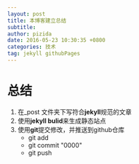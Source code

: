 ```yaml
---
layout: post
title: 本博客建立总结
subtitle: 
author: pizida
date: 2016-05-23 10:30:35 +0800
categories: 技术
tag: jekyll githubPages 
---
```

总结
===
1. 在_post 文件夹下写符合**jekyll**规范的文章
2. 使用**jekyll bulid**来生成静态站点
3. 使用**git**提交修改，并推送到github仓库
	+ git add
	+ git commit "0000"
	+ git push

